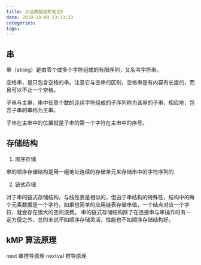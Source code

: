 ```yaml
---
title: 大话数据结构笔记5
date: 2019-10-09 23:33:23
categories:
tags:
---
```



## 串

串（string）是由零个或多个字符组成的有限序列，又名叫字符串。

空格串，是只包含空格的串。注意它与空串的区别，空格串是有内容有长度的，而且可以不止一个空格。

子串与主串，串中任意个数的连续字符组成的子序列称为该串的子串，相应地，包含子串的串称为主串。

子串在主串中的位置就是子串的第一个字符在主串中的序号。

## 存储结构

1. 顺序存储 

串的顺序存储结构是用一组地址连续的存储单元来存储串中的字符序列的

2. 链式存储

对于串的链式存储结构，与线性表是相似的，但由于串结构的特殊性，结构中的每个元素数据是一个字符，如果也简单的应用链表存储串值，一个结点对应一个字符，就会存在很大的空间浪费。
串的链式存储结构除了在连接串与串操作时有一定方便之外，总的来说不如顺序存储灵活，性能也不如顺序存储结构好。

## kMP 算法原理

next 串推导原理
nextval 推导原理